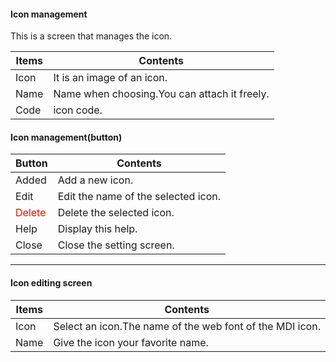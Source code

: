 #### Icon management
<div class="text-xl">
This is a screen that manages the icon.
</div>

<div class="text-lg">

| Items | Contents |
| ---- | ---- |
| Icon | It is an image of an icon.|
| Name | Name when choosing.You can attach it freely.|
| Code | icon code.|

</div>

>>>
#### Icon management(button)

<div class="text-lg">

| Button | Contents |
| ---- | ---- |
| Added | Add a new icon.|
| Edit | Edit the name of the selected icon.|
| <Span style = "color: red"> Delete </span> | Delete the selected icon.|
| Help | Display this help.|
| Close | Close the setting screen.|
</div>

---
#### Icon editing screen

<div class="text-lg">

| Items | Contents |
| ---- | ---- |
| Icon | Select an icon.The name of the web font of the MDI icon.|
| Name | Give the icon your favorite name.|

</div>
